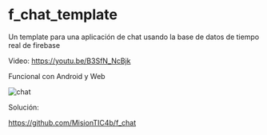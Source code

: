# f_chat_template

Un template para una aplicación de chat usando la base de datos de tiempo real de firebase

Video: https://youtu.be/B3SfN_NcBjk

Funcional con Android y Web


![chat](https://i.imgur.com/Ymq5BYr.gif)

Solución:

https://github.com/MisionTIC4b/f_chat

